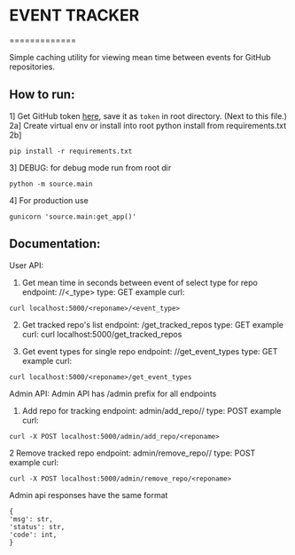 # EVENT TRACKER
=============

Simple caching utility for viewing mean time between events for GitHub repositories.

## How to run:

1] Get GitHub token [here](https://docs.github.com/en/apps/creating-github-apps/authenticating-with-a-github-app/generating-a-user-access-token-for-a-github-app), save it as `token` in root directory. (Next to this file.)
2a] Create virtual env or install into root python install from requirements.txt
2b]
```
pip install -r requirements.txt
```
3] DEBUG: for debug mode run from root dir 
```
python -m source.main
```
4] For production use 
```
gunicorn 'source.main:get_app()'
```



## Documentation:

User API:

1) Get mean time in seconds between event of select type for repo
endpoint: /<reponame>/<_type>
type: GET
example curl:
```
curl localhost:5000/<reponame>/<event_type>
```

2) Get tracked repo's list
endpoint: /get_tracked_repos
type: GET
example curl: curl localhost:5000/get_tracked_repos

3) Get event types for single repo
endpoint: /<reponame>/get_event_types
type: GET
example curl:
```
curl localhost:5000/<reponame>/get_event_types
```



Admin API:
Admin API has /admin prefix for all endpoints

1) Add repo for tracking
endpoint: admin/add_repo/<owner>/<reponame>
type: POST
example curl:
```
curl -X POST localhost:5000/admin/add_repo/<reponame>
```
2 Remove tracked repo
endpoint: admin/remove_repo/<owner>/<reponame>
type: POST
example curl:
```
curl -X POST localhost:5000/admin/remove_repo/<reponame>
```
Admin api responses have the same format
```
{
'msg': str,
'status': str,
'code': int,
}
```

